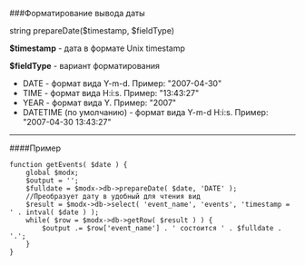 ###Форматирование вывода даты

string prepareDate($timestamp, $fieldType)

**$timestamp** - дата в формате Unix timestamp

**$fieldType** - вариант форматирования

+ DATE - формат вида Y-m-d. Пример: "2007-04-30"
+ TIME - формат вида H:i:s. Пример: "13:43:27"
+ YEAR - формат вида Y. Пример: "2007"
+ DATETIME (по умолчанию) - формат вида Y-m-d H:i:s. Пример: "2007-04-30 13:43:27"

***

####Пример

	function getEvents( $date ) {  
		global $modx;  
		$output = '';  
		$fulldate = $modx->db->prepareDate( $date, 'DATE' );		
		//Преобразует дату в удобный для чтения вид   
		$result = $modx->db->select( 'event_name', 'events', 'timestamp = ' . intval( $date ) );  
		while( $row = $modx->db->getRow( $result ) ) {  
			$output .= $row['event_name'] . ' состоится ' . $fulldate . '.';  
		}  
	}